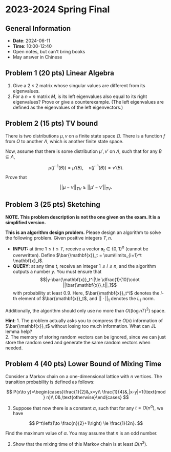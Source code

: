 # 2023-2024 Spring Final

## General Information
- **Date**: 2024-06-11
- **Time**: 10:00-12:40
- Open notes, but can't bring books
- May answer in Chinese

## Problem 1 (20 pts) Linear Algebra

1. Give a $2\times 2$ matrix whose singular values are different from its eigenvalues.
2. For a $n\times n$ matrix $M$, is its left eigenvalues also equal to its right eigenvalues? Prove or give a counterexample. (The left eigenvalues are defined as the eigenvalues of the left eigenvectors.)

## Problem 2 (15 pts) TV bound

There is two distributions $\mu,\nu$ on a finite state space $\Omega$. There is a function $f$ from $\Omega$ to another $\Lambda$, which is another finite state space.

Now, assume that there is some distribution $\mu',\nu'$ on $\Lambda$, such that for any $B\subseteq \Lambda$,

$$
\mu(f^{-1}(B))=\mu'(B),\quad \nu(f^{-1}(B))=\nu'(B).
$$

Prove that

$$
||\mu-\nu||_{TV}\geq ||\mu'-\nu'||_{TV}.
$$

## Problem 3 (25 pts) Sketching

**NOTE. This problem description is not the one given on the exam. It is a simplified version.**

**This is an algorithm design problem.** Please design an algorithm to solve the following problem. Given positive integers $T,n$.

- **INPUT:** at time $1\le t\le T$, receive a vector $\mathbf{x}_t\in \{0,1\}^n$ (cannot be overwritten). Define $\bar{\mathbf{x}}_t = \sum\limits_{i=1}^t \mathbf{x}_i$.
- **QUERY**: at any time $t$, receive an integer $1\le i\le n$, and the algorithm outputs a number $y$. You must ensure that
$$|y-\bar{\mathbf{x}}_t^i|\le \dfrac{1}{10}\cdot ||\bar{\mathbf{x}}_t||_1$$
with probability at least $0.9$. Here, $\bar{\mathbf{x}}_t^i$ denotes the $i$-th element of $\bar{\mathbf{x}}_t$, and $||\cdot||_1$ denotes the $L_1$ norm.

Additionally, the algorithm should only use no more than $O((\log nT)^2)$ space.

**Hint**: 1. The problem actually asks you to compress the $O(n)$ information of $\bar{\mathbf{x}}_t$ without losing too much information. What can JL lemma help?\
2. The memory of storing random vectors can be ignored, since we can just store the random seed and generate the same random vectors when needed.


## Problem 4 (40 pts) Lower Bound of Mixing Time

Consider a Markov chain on a one-dimensional lattice with $n$ vertices. The transition probability is defined as follows:

$$
P(x\to y)=\begin{cases}\frac{1}{2}&,x=y\\ \frac{1}{4}&,|x-y|=1(\text{mod } n)\\ 0&,\text{otherwise}\end{cases}
$$

1. Suppose that now there is a constant $\alpha$, such that for any $t= O(n^\alpha)$, we have

$$
P^t\left(1\to \frac{n}{2}+1\right) \le \frac{1}{2n}.
$$

Find the maximum value of $\alpha$. You may assume that $n$ is an odd number.

2. Show that the mixing time of this Markov chain is at least $\Omega(n^2)$.
